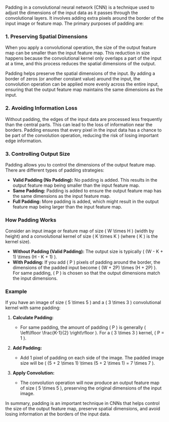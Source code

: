 Padding in a convolutional neural network (CNN) is a technique used to adjust the dimensions of the input data as it passes through the convolutional layers. It involves adding extra pixels around the border of the input image or feature map. The primary purposes of padding are:

### 1. **Preserving Spatial Dimensions**

When you apply a convolutional operation, the size of the output feature map can be smaller than the input feature map. This reduction in size happens because the convolutional kernel only overlaps a part of the input at a time, and this process reduces the spatial dimensions of the output.

Padding helps preserve the spatial dimensions of the input. By adding a border of zeros (or another constant value) around the input, the convolution operation can be applied more evenly across the entire input, ensuring that the output feature map maintains the same dimensions as the input.

### 2. **Avoiding Information Loss**

Without padding, the edges of the input data are processed less frequently than the central parts. This can lead to the loss of information near the borders. Padding ensures that every pixel in the input data has a chance to be part of the convolution operation, reducing the risk of losing important edge information.

### 3. **Controlling Output Size**

Padding allows you to control the dimensions of the output feature map. There are different types of padding strategies:
- **Valid Padding (No Padding):** No padding is added. This results in the output feature map being smaller than the input feature map.
- **Same Padding:** Padding is added to ensure the output feature map has the same dimensions as the input feature map.
- **Full Padding:** More padding is added, which might result in the output feature map being larger than the input feature map.

### How Padding Works

Consider an input image or feature map of size \( W \times H \) (width by height) and a convolutional kernel of size \( K \times K \) (where \( K \) is the kernel size). 

- **Without Padding (Valid Padding):** The output size is typically \( (W - K + 1) \times (H - K + 1) \).
- **With Padding:** If you add \( P \) pixels of padding around the border, the dimensions of the padded input become \( (W + 2P) \times (H + 2P) \). For same padding, \( P \) is chosen so that the output dimensions match the input dimensions.

### Example

If you have an image of size \( 5 \times 5 \) and a \( 3 \times 3 \) convolutional kernel with same padding:

1. **Calculate Padding:**
   - For same padding, the amount of padding \( P \) is generally \( \left\lfloor \frac{K-1}{2} \right\rfloor \). For a \( 3 \times 3 \) kernel, \( P = 1 \).

2. **Add Padding:**
   - Add 1 pixel of padding on each side of the image. The padded image size will be \( (5 + 2 \times 1) \times (5 + 2 \times 1) = 7 \times 7 \).

3. **Apply Convolution:**
   - The convolution operation will now produce an output feature map of size \( 5 \times 5 \), preserving the original dimensions of the input image.

In summary, padding is an important technique in CNNs that helps control the size of the output feature map, preserve spatial dimensions, and avoid losing information at the borders of the input data.